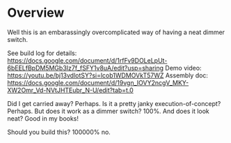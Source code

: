 # Overview
Well this is an embarassingly overcomplicated way of having a neat dimmer switch.

See build log for details: https://docs.google.com/document/d/1rfFv9DOLeLpUt-6bEELfBpDM5MGb3Iz7f_fSFY1v8uA/edit?usp=sharing
Demo video: https://youtu.be/bj13vdlotSY?si=lcob1WDMOVkT57WZ
Assembly doc: https://docs.google.com/document/d/19vgn_IOVY2ncgV_MKY-XW2Omr_Vd-NVtJHTEubr_N-U/edit?tab=t.0

Did I get carried away?  Perhaps.  Is it a pretty janky execution-of-concept?  Perhaps.
But does it work as a dimmer switch? 100%.  And does it look neat?  Good in my books!

Should you build this?  100000% no.
